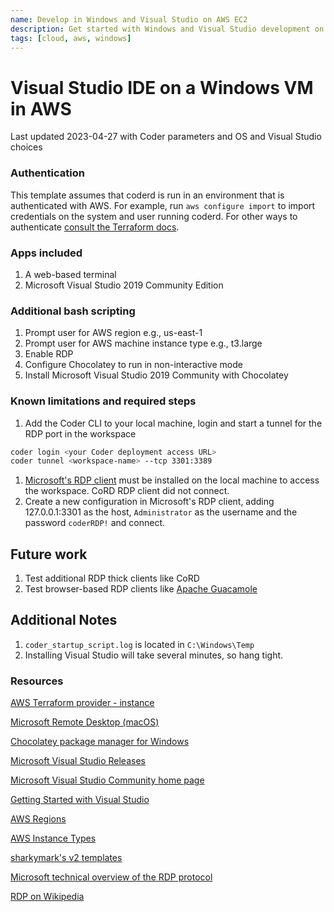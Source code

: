 ```yaml
---
name: Develop in Windows and Visual Studio on AWS EC2
description: Get started with Windows and Visual Studio development on AWS EC2.
tags: [cloud, aws, windows]
---
```


# Visual Studio IDE on a Windows VM in AWS

Last updated 2023-04-27 with Coder parameters and OS and Visual Studio choices

### Authentication

This template assumes that coderd is run in an environment that is authenticated
with AWS. For example, run `aws configure import` to import credentials on the
system and user running coderd.  For other ways to authenticate [consult the
Terraform docs](https://registry.terraform.io/providers/hashicorp/aws/latest/docs#authentication-and-configuration).

### Apps included
1. A web-based terminal
1. Microsoft Visual Studio 2019 Community Edition

### Additional bash scripting
1. Prompt user for AWS region e.g., us-east-1
1. Prompt user for AWS machine instance type e.g., t3.large
1. Enable RDP
1. Configure Chocolatey to run in non-interactive mode
1. Install Microsoft Visual Studio 2019 Community with Chocolatey

### Known limitations and required steps
1. Add the Coder CLI to your local machine, login and start a tunnel for the RDP port in the workspace

```sh
coder login <your Coder deployment access URL>
coder tunnel <workspace-name> --tcp 3301:3389
```

1. [Microsoft's RDP client](https://learn.microsoft.com/en-us/windows-server/remote/remote-desktop-services/clients/remote-desktop-clients) must be installed on the local machine to access the workspace. CoRD RDP client did not connect.
1. Create a new configuration in Microsoft's RDP client, adding 127.0.0.1:3301 as the host, `Administrator` as the username and the password `coderRDP!` and connect.

## Future work
1. Test additional RDP thick clients like CoRD
1. Test browser-based RDP clients like [Apache Guacamole](https://guacamole.apache.org/)

## Additional Notes
1. `coder_startup_script.log` is located in `C:\Windows\Temp`
1. Installing Visual Studio will take several minutes, so hang tight.

### Resources

[AWS Terraform provider - instance](https://registry.terraform.io/providers/hashicorp/aws/latest/docs/resources/instance)

[Microsoft Remote Desktop (macOS)](https://apps.apple.com/us/app/microsoft-remote-desktop/id1295203466)

[Chocolatey package manager for Windows](https://chocolatey.org/)

[Microsoft Visual Studio Releases](https://learn.microsoft.com/en-us/visualstudio/productinfo/vs-roadmap)

[Microsoft Visual Studio Community home page](https://visualstudio.microsoft.com/vs/community/)

[Getting Started with Visual Studio](https://visualstudio.microsoft.com/vs/getting-started/)

[AWS Regions](https://docs.aws.amazon.com/AmazonRDS/latest/UserGuide/Concepts.RegionsAndAvailabilityZones.html)

[AWS Instance Types](https://aws.amazon.com/ec2/instance-types/)

[sharkymark's v2 templates](https://github.com/sharkymark/v2-templates)

[Microsoft technical overview of the RDP protocol](https://learn.microsoft.com/en-us/troubleshoot/windows-server/remote/understanding-remote-desktop-protocol)

[RDP on Wikipedia](https://en.wikipedia.org/wiki/Remote_Desktop_Protocol)



